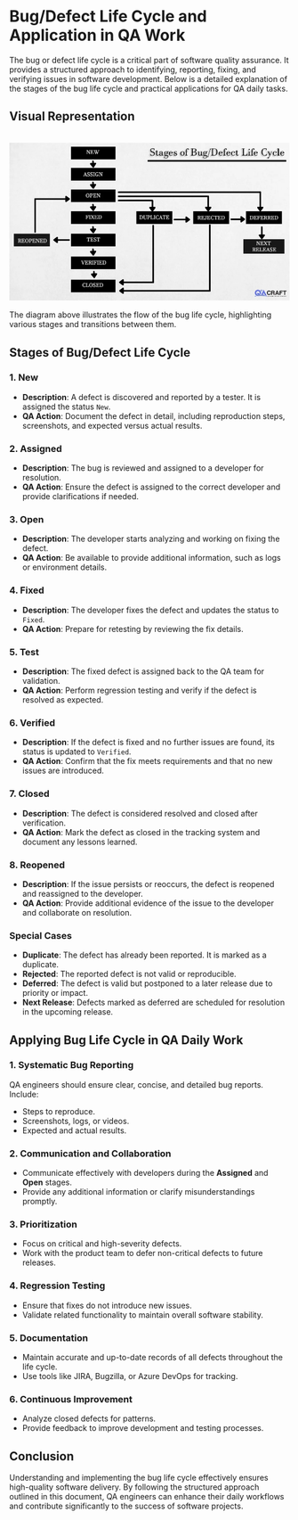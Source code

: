 # Bug/Defect Life Cycle and Application in QA Work

The bug or defect life cycle is a critical part of software quality assurance. It provides a structured approach to identifying, reporting, fixing, and verifying issues in software development. Below is a detailed explanation of the stages of the bug life cycle and practical applications for QA daily tasks.

## Visual Representation

<br>
<img src="./img/bugLifeCicle.png" width="800">
<br>

The diagram above illustrates the flow of the bug life cycle, highlighting various stages and transitions between them.

## Stages of Bug/Defect Life Cycle

### 1. **New**
- **Description**: A defect is discovered and reported by a tester. It is assigned the status `New`.
- **QA Action**: Document the defect in detail, including reproduction steps, screenshots, and expected versus actual results.

### 2. **Assigned**
- **Description**: The bug is reviewed and assigned to a developer for resolution.
- **QA Action**: Ensure the defect is assigned to the correct developer and provide clarifications if needed.

### 3. **Open**
- **Description**: The developer starts analyzing and working on fixing the defect.
- **QA Action**: Be available to provide additional information, such as logs or environment details.

### 4. **Fixed**
- **Description**: The developer fixes the defect and updates the status to `Fixed`.
- **QA Action**: Prepare for retesting by reviewing the fix details.

### 5. **Test**
- **Description**: The fixed defect is assigned back to the QA team for validation.
- **QA Action**: Perform regression testing and verify if the defect is resolved as expected.

### 6. **Verified**
- **Description**: If the defect is fixed and no further issues are found, its status is updated to `Verified`.
- **QA Action**: Confirm that the fix meets requirements and that no new issues are introduced.

### 7. **Closed**
- **Description**: The defect is considered resolved and closed after verification.
- **QA Action**: Mark the defect as closed in the tracking system and document any lessons learned.

### 8. **Reopened**
- **Description**: If the issue persists or reoccurs, the defect is reopened and reassigned to the developer.
- **QA Action**: Provide additional evidence of the issue to the developer and collaborate on resolution.

### Special Cases
- **Duplicate**: The defect has already been reported. It is marked as a duplicate.
- **Rejected**: The reported defect is not valid or reproducible.
- **Deferred**: The defect is valid but postponed to a later release due to priority or impact.
- **Next Release**: Defects marked as deferred are scheduled for resolution in the upcoming release.

## Applying Bug Life Cycle in QA Daily Work

### 1. **Systematic Bug Reporting**
QA engineers should ensure clear, concise, and detailed bug reports. Include:
- Steps to reproduce.
- Screenshots, logs, or videos.
- Expected and actual results.

### 2. **Communication and Collaboration**
- Communicate effectively with developers during the **Assigned** and **Open** stages.
- Provide any additional information or clarify misunderstandings promptly.

### 3. **Prioritization**
- Focus on critical and high-severity defects.
- Work with the product team to defer non-critical defects to future releases.

### 4. **Regression Testing**
- Ensure that fixes do not introduce new issues.
- Validate related functionality to maintain overall software stability.

### 5. **Documentation**
- Maintain accurate and up-to-date records of all defects throughout the life cycle.
- Use tools like JIRA, Bugzilla, or Azure DevOps for tracking.

### 6. **Continuous Improvement**
- Analyze closed defects for patterns.
- Provide feedback to improve development and testing processes.

## Conclusion
Understanding and implementing the bug life cycle effectively ensures high-quality software delivery. By following the structured approach outlined in this document, QA engineers can enhance their daily workflows and contribute significantly to the success of software projects.

